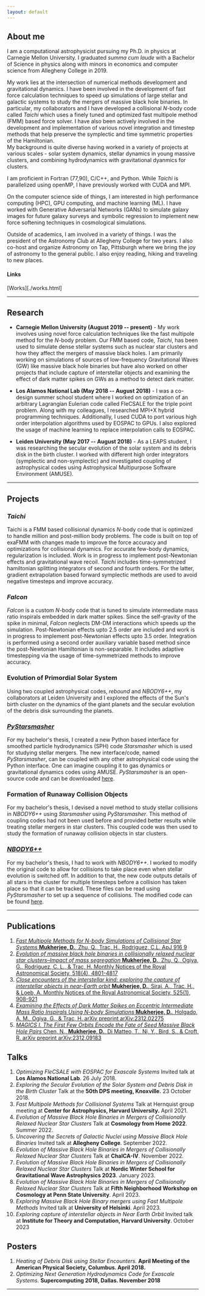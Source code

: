 ```yaml
---
layout: default
---
```


## About me

I am a computational astrophysicist pursuing my Ph.D. in physics at Carnegie Mellon University. I graduated *summa cum laude* with a  Bachelor of Science in physics along with minors in economics and computer science from Allegheny College in 2019. 

My work lies at the intersection of numerical methods development and gravitational dynamics. I have been involved in the development of fast force calculation techniques to speed up simulations of large stellar and galactic systems to study the mergers of massive black hole binaries. In particular, my collaborators and I have developed a collisional *N*-body code called *Taichi* which uses a finely tuned and optimized fast multipole method (FMM) based force solver. I have also been actively involved in the development and implementation of various novel integration and timestep methods that help preserve the symplectic and time symmetric properties of the Hamiltonian.   
My background is quite diverse having worked in a variety of projects at various scales - solar system dynamics, stellar dynamics in young massive clusters, and combining hydrodynamics with gravitational dyanmics for clusters.

I am proficient in Fortran (77,90), C/C++, and Python. While *Taichi* is parallelized using openMP, I have previously worked with CUDA and MPI.

On the computer science side of things, I am interested in high performance computing (HPC), GPU computing, and machine learning (ML). I have worked with Generative Adversarial Networks (GANs) to simulate galaxy images for future galaxy surveys and symbolic regression to implement new force softening techniques in cosmological simulations.


Outside of academics, I am involved in a variety of things. I was the president of the Astronomy Club at Allegheny College for two years. I also co-host and organize Astronomy on Tap, Pittsburgh where we bring the joy of astronomy to the general public. I also enjoy reading, hiking and traveling to new places. 

#### Links

[Works][./works.html]

* * *

## Research

* **Carnegie Mellon University (August 2019 -- present)** - My work involves using novel force calculation techniques like the fast multipole method for the *N*-body problem. Our FMM based code, *Taichi*, has been used to simulate dense stellar systems such as nuclear star clusters and how they affect the mergers of massive black holes. I am primarily working on simulations of sources of low-frequency Gravitational Waves (GW) like massive black hole binaries but have also worked on other projects that include capture of interstellar objects and examining the effect of dark matter spikes on GWs as a method to detect dark matter. 

* **Los Alamos National Lab (May 2018 -- August 2018)** - I was a co-design summer school student where I worked on optimization of an arbitrary Lagrangian Eulerian code called FleCSALE for the triple point problem. Along with my colleagues, I researched MPI+X hybrid programming techniques. Additionally, I used CUDA to port various high order interpolation algorithms used by EOSPAC to GPUs. I also explored the usage of machine learning to replace interpolation calls to EOSPAC. 

* **Leiden University (May 2017 -- August 2018)** - As a LEAPS student, I was researching the secular evolution of the solar system and its debris disk in the birth cluster. I worked with different high order integrators (symplectic and non-symplectic) and investigated coupling of astrophysical codes using Astrophysical Multipurpose Software Environment (AMUSE). 

* * *

##  Projects

### *Taichi*
Taichi is a FMM based collisional dynamics *N*-body code that is optimized to handle million and post-million body problems. The code is built on top of exaFMM with changes made to improve the force accuracy and optimizations for collisional dynamics. For accurate few-body dynamics, regularization is included. Work is in progress to implement post-Newtonian effects and gravitational wave recoil. *Taichi* includes time-symmetrized hamiltonian splitting integrators of second and fourth orders. For the latter, gradient extrapolation based forward symplectic methods are used to avoid negative timesteps and improve accuracy.

### *Falcon*
*Falcon* is a custom *N*-body code that is tuned to simulate intermediate mass ratio inspirals embedded in dark matter spikes. Since the self-gravity of the spike in minimal, *Falcon* neglects DM-DM interactions which speeds up the simulation. Post-Newtonian effects upto 2.5 order are included and work is in progress to implement post-Newtonian effects upto 3.5 order. Integration is performed using a second order auxiliary variable based method since the post-Newtonian Hamiltonian is non-separable. It includes adaptive timestepping via the usage of time-symmetrized methods to improve accuracy.

### Evolution of Primordial Solar System

Using two coupled astrophysical codes, _rebound_ and _NBODY6++_, my collaborators at Leiden University and I explored the effects of the Sun's birth cluster on the dynamics of the giant planets and the secular evolution of the debris disk surrounding the planets. 

### [*PyStarsmasher*](https://github.com/dipto4/PyStarsmasher)

For my bachelor's thesis, I created a new Python based interface for smoothed particle hydrodynamics (SPH) code _Starsmasher_ which is used for studying stellar mergers. The new interface/code, named _PyStarsmasher_, can be coupled with any other astrophysical code using the Python interface. One can imagine coupling it to gas dynamics or gravitational dynamics codes using AMUSE. _PyStarsmasher_ is an open-source code and can be downloaded [here](https://github.com/dipto4/PyStarsmasher).

### Formation of Runaway Collision Objects

For my bachelor's thesis, I devised a novel method to study stellar collisions in _NBODY6++_ using _Starsmasher_ using _PyStarsmasher_. This method of coupling codes had not been used before and provided better results while treating stellar mergers in star clusters. This coupled code was then used to study the formation of runaway collision objects in star clusters. 

### [*NBODY6++*](https://github.com/dipto4/NBODY6_collision_detection)

For my bachelor's thesis, I had to work with _NBODY6++_. I worked to modify the original code to allow for collisions to take place even when stellar evolution is switched off. In addition to that, the new code outputs details of all stars in the cluster for multiple timesteps before a collision has taken place so that it can be tracked. These files can be read using _PyStarsmasher_ to set up a sequence of collisions. The modified code can be found
[here](https://github.com/dipto4/NBODY6_collision_detection).

* * *

## Publications 
1. [_Fast Multipole Methods for N-body Simulations of Collisional Star Systems_ **Mukherjee, D.**, Zhu, Q., Trac, H., Rodriguez, C.L. ApJ 916 9](https://iopscience.iop.org/article/10.3847/1538-4357/ac03b2)
2. [_Evolution of massive black hole binaries in collisionally relaxed nuclear star clusters–Impact of mass segregation_  **Mukherjee, D.**, Zhu, Q., Ogiya, G., Rodriguez, C. L., & Trac, H. Monthly Notices of the Royal Astronomical Society, 518(4), 4801-4817](https://academic.oup.com/mnras/article-abstract/518/4/4801/6840259)
3. [_Close encounters of the interstellar kind: exploring the capture of interstellar objects in near-Earth orbit_  **Mukherjee, D.**, Siraj, A., Trac, H., & Loeb, A.  Monthly Notices of the Royal Astronomical Society, 525(1), 908-921](https://academic.oup.com/mnras/article-abstract/525/1/908/7233732)
4. [_Examining the Effects of Dark Matter Spikes on Eccentric Intermediate Mass Ratio Inspirals Using N-body Simulations_ **Mukherjee, D.**, Holgado, A. M., Ogiya, G., & Trac, H. arXiv preprint arXiv:2312.02275](https://arxiv.org/abs/2312.02275)
5. [_MAGICS I. The First Few Orbits Encode the Fate of Seed Massive Black Hole Pairs_ Chen, N., **Mukherjee, D.**, Di Matteo, T., Ni, Y., Bird, S., & Croft, R.  arXiv preprint arXiv:2312.09183](https://arxiv.org/abs/2312.09183)

## Talks
1. _Optimizing FleCSALE with EOSPAC for Exascale Systems_ Invited talk at **Los Alamos National Lab**. 26 July 2018.
2. _Exploring the Secular Evolution of the Solar System and Debris Disk in the Birth Cluster_ Talk at the **50th DPS meeting, Knoxville.** 23 October 2018.
3. _Fast Multipole Methods for Collisional Systems_ Talk at Hernquist group meeting at **Center for Astrophysics, Harvard University.** April 2021.
4. _Evolution of Massive Black Hole Binaries in Mergers of Collisionally Relaxed Nuclear Star Clusters_ Talk at **Cosmology from Home 2022**. Summer 2022.
5. _Uncovering the Secrets of Galactic Nuclei using Massive Black Hole Binaries_ Invited talk at **Allegheny College**. September 2022.
6. _Evolution of Massive Black Hole Binaries in Mergers of Collisionally Relaxed Nuclear Star Clusters_ Talk at **ChalCA-IV**. November 2022.
7. _Evolution of Massive Black Hole Binaries in Mergers of Collisionally Relaxed Nuclear Star Clusters_ Talk at **Nordic Winter School for Gravitational Wave Astrophysics 2023**. January 2023.
8. _Evolution of Massive Black Hole Binaries in Mergers of Collisionally Relaxed Nuclear Star Clusters_ Talk at **Fifth Neighborhood Workshop on Cosmology at Penn State University**. April 2023.
9. _Exploring Massive Black Hole Binary mergers using Fast Multipole Methods_ Invited talk at **University of Helsinki**. April 2023.
10. _Exploring capture of interstellar objects in Near Earth Orbit_ Invited talk at **Institute for Theory and Computation, Harvard University**. October 2023

## Posters
1. _Heating of Debris Disk using Stellar Encounters._ **April Meeting of the American Physical Society,
Columbus. April 2018.**
2. _Optimizing Next Generation Hydrodynamics Code for Exascale Systems._ **Supercomputing 2018, Dallas. November 2018**


* * *


